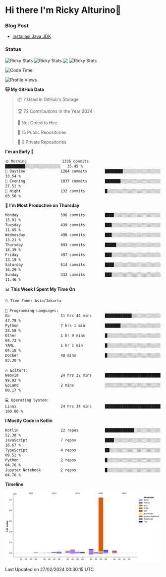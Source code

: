 # Hi there I'm Ricky Alturino👋

### Blog Post

<!-- BLOG-POST-LIST:START -->

- [Installasi Java JDK](https://onirutla.medium.com/installasi-java-jdk-ec701beeb5cb?source=rss-d9d81c918cc9------2)
<!-- BLOG-POST-LIST:END -->

### Status

<img align="center" alt="Ricky Stats" src="https://github-readme-stats.vercel.app/api?username=Alturino&theme=dark&show_icons=true&hide_border=false" />
<img align="center" alt="Ricky Stats" src="https://github-readme-stats.vercel.app/api/top-langs/?username=Alturino&theme=dark&show_icons=true&layout=compact"/>
<img align="center" width="640px" src="https://github-readme-stats.vercel.app/api/wakatime?username=Alturino&layout=compact&hide_border=true&theme=dark">
<img align="center" alt="Ricky Stats" src="https://leetcard.jacoblin.cool/onirutla?border=0&radius=20&ext=activity"/>

<!--START_SECTION:waka-->
![Code Time](http://img.shields.io/badge/Code%20Time-42%20hrs%2011%20mins-blue)

![Profile Views](http://img.shields.io/badge/Profile%20Views-0-blue)

**🐱 My GitHub Data** 

> 📦 ? Used in GitHub's Storage 
 > 
> 🏆 72 Contributions in the Year 2024
 > 
> 🚫 Not Opted to Hire
 > 
> 📜 15 Public Repositories 
 > 
> 🔑 0 Private Repositories 
 > 
**I'm an Early 🐤** 

```text
🌞 Morning                1336 commits        █████████░░░░░░░░░░░░░░░░   35.45 % 
🌆 Daytime                1264 commits        ████████░░░░░░░░░░░░░░░░░   33.54 % 
🌃 Evening                1037 commits        ███████░░░░░░░░░░░░░░░░░░   27.51 % 
🌙 Night                  132 commits         █░░░░░░░░░░░░░░░░░░░░░░░░   03.50 % 
```
📅 **I'm Most Productive on Thursday** 

```text
Monday                   596 commits         ████░░░░░░░░░░░░░░░░░░░░░   15.81 % 
Tuesday                  439 commits         ███░░░░░░░░░░░░░░░░░░░░░░   11.65 % 
Wednesday                498 commits         ███░░░░░░░░░░░░░░░░░░░░░░   13.21 % 
Thursday                 693 commits         █████░░░░░░░░░░░░░░░░░░░░   18.39 % 
Friday                   497 commits         ███░░░░░░░░░░░░░░░░░░░░░░   13.19 % 
Saturday                 614 commits         ████░░░░░░░░░░░░░░░░░░░░░   16.29 % 
Sunday                   432 commits         ███░░░░░░░░░░░░░░░░░░░░░░   11.46 % 
```


📊 **This Week I Spent My Time On** 

```text
🕑︎ Time Zone: Asia/Jakarta

💬 Programming Languages: 
Go                       11 hrs 44 mins      ████████████░░░░░░░░░░░░░   47.78 % 
Python                   7 hrs 1 min         ███████░░░░░░░░░░░░░░░░░░   28.58 % 
Other                    1 hr 9 mins         █░░░░░░░░░░░░░░░░░░░░░░░░   04.72 % 
YAML                     1 hr 1 min          █░░░░░░░░░░░░░░░░░░░░░░░░   04.18 % 
Docker                   48 mins             █░░░░░░░░░░░░░░░░░░░░░░░░   03.30 % 

🔥 Editors: 
Neovim                   24 hrs 32 mins      █████████████████████████   99.83 % 
GoLand                   2 mins              ░░░░░░░░░░░░░░░░░░░░░░░░░   00.17 % 

💻 Operating System: 
Linux                    24 hrs 34 mins      █████████████████████████   100.00 % 
```

**I Mostly Code in Kotlin** 

```text
Kotlin                   22 repos            █████████████░░░░░░░░░░░░   52.38 % 
JavaScript               7 repos             ████░░░░░░░░░░░░░░░░░░░░░   16.67 % 
TypeScript               4 repos             ██░░░░░░░░░░░░░░░░░░░░░░░   09.52 % 
Python                   2 repos             █░░░░░░░░░░░░░░░░░░░░░░░░   04.76 % 
Jupyter Notebook         2 repos             █░░░░░░░░░░░░░░░░░░░░░░░░   04.76 % 
```



**Timeline**

![Lines of Code chart](https://raw.githubusercontent.com/Alturino/Alturino/main/assets/bar_graph.png)


 Last Updated on 27/02/2024 00:30:15 UTC
<!--END_SECTION:waka-->
